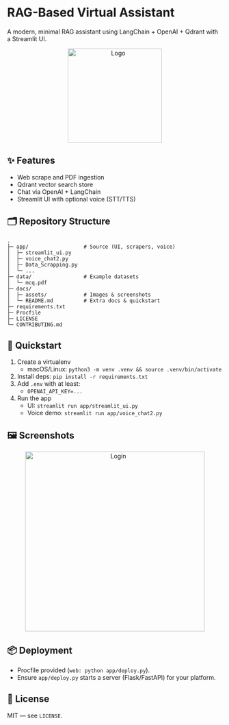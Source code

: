 # RAG-Based Virtual Assistant

A modern, minimal RAG assistant using LangChain + OpenAI + Qdrant with a Streamlit UI.

<p align="center">
  <img src="docs/assets/LOGO.jpg" alt="Logo" width="220" />
</p>

## ✨ Features
- Web scrape and PDF ingestion
- Qdrant vector search store
- Chat via OpenAI + LangChain
- Streamlit UI with optional voice (STT/TTS)

## 🗂️ Repository Structure
```
.
├─ app/                  # Source (UI, scrapers, voice)
│  ├─ streamlit_ui.py
│  ├─ voice_chat2.py
│  ├─ Data_Scrapping.py
│  └─ ...
├─ data/                 # Example datasets
│  └─ mcq.pdf
├─ docs/
│  ├─ assets/            # Images & screenshots
│  └─ README.md          # Extra docs & quickstart
├─ requirements.txt
├─ Procfile
├─ LICENSE
└─ CONTRIBUTING.md
```

## 🚀 Quickstart
1. Create a virtualenv
   - macOS/Linux: `python3 -m venv .venv && source .venv/bin/activate`
2. Install deps: `pip install -r requirements.txt`
3. Add `.env` with at least:
   - `OPENAI_API_KEY=...`
4. Run the app
   - UI: `streamlit run app/streamlit_ui.py`
   - Voice demo: `streamlit run app/voice_chat2.py`

## 🖼️ Screenshots
<p align="center">
  <img src="docs/assets/web login3.jpg" alt="Login" width="420" />
</p>

## 📦 Deployment
- Procfile provided (`web: python app/deploy.py`).
- Ensure `app/deploy.py` starts a server (Flask/FastAPI) for your platform.

## 📜 License
MIT — see `LICENSE`.
